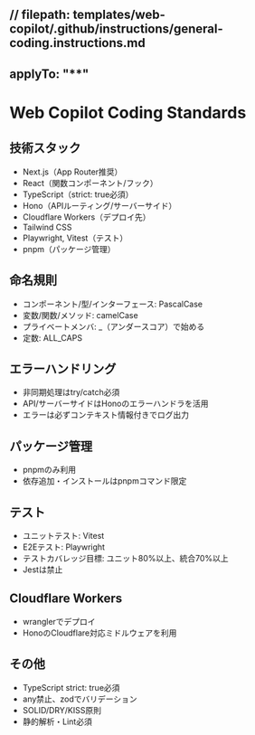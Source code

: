 // filepath: templates/web-copilot/.github/instructions/general-coding.instructions.md
---
applyTo: "**"
---
# Web Copilot Coding Standards

## 技術スタック
- Next.js（App Router推奨）
- React（関数コンポーネント/フック）
- TypeScript（strict: true必須）
- Hono（APIルーティング/サーバーサイド）
- Cloudflare Workers（デプロイ先）
- Tailwind CSS
- Playwright, Vitest（テスト）
- pnpm（パッケージ管理）

## 命名規則
- コンポーネント/型/インターフェース: PascalCase
- 変数/関数/メソッド: camelCase
- プライベートメンバ: _（アンダースコア）で始める
- 定数: ALL_CAPS

## エラーハンドリング
- 非同期処理はtry/catch必須
- API/サーバーサイドはHonoのエラーハンドラを活用
- エラーは必ずコンテキスト情報付きでログ出力

## パッケージ管理
- pnpmのみ利用
- 依存追加・インストールはpnpmコマンド限定

## テスト
- ユニットテスト: Vitest
- E2Eテスト: Playwright
- テストカバレッジ目標: ユニット80%以上、統合70%以上
- Jestは禁止

## Cloudflare Workers
- wranglerでデプロイ
- HonoのCloudflare対応ミドルウェアを利用

## その他
- TypeScript strict: true必須
- any禁止、zodでバリデーション
- SOLID/DRY/KISS原則
- 静的解析・Lint必須
